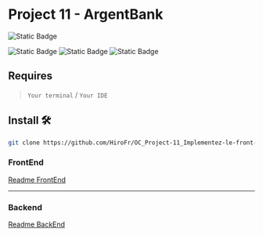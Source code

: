 # Project 11 - ArgentBank

![Static Badge](https://img.shields.io/badge/Version-1.0.0-127dff)

![Static Badge](https://img.shields.io/badge/ReactJS-000000?style=for-the-badge&logo=react&logoColor=white)
![Static Badge](https://img.shields.io/badge/Redux-593D88?style=for-the-badge&logo=redux&logoColor=white)
![Static Badge](https://img.shields.io/badge/Sass-CC6699?style=for-the-badge&logo=sass&logoColor=white)

## Requires

>  `Your terminal` / `Your IDE`

## Install 🛠️

```bash
git clone https://github.com/HiroFr/OC_Project-11_Implementez-le-front-end-d-une-application-bancaire-avec-React.git
```

### FrontEnd

[Readme FrontEnd](./Frontend/README.md)

---

### Backend

[Readme BackEnd](./Backend/README.md)